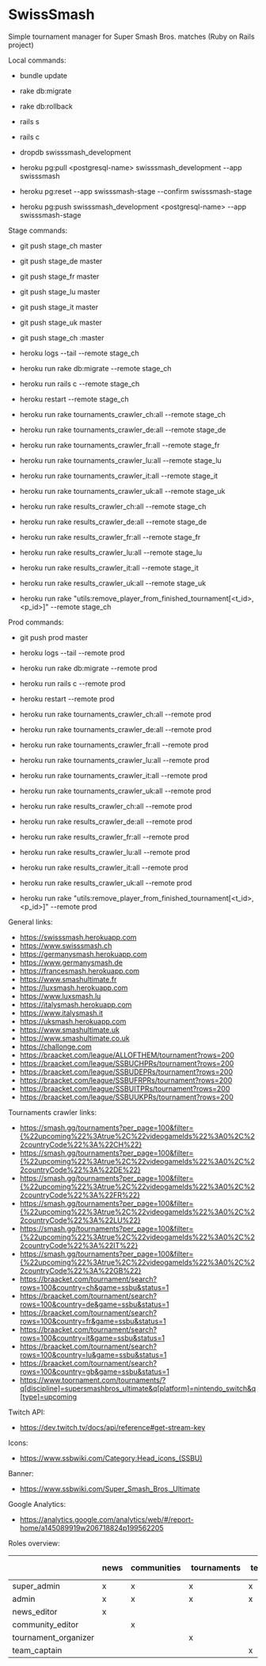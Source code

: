 # SwissSmash
Simple tournament manager for Super Smash Bros. matches (Ruby on Rails project)

Local commands:
- bundle update
- rake db:migrate
- rake db:rollback
- rails s
- rails c

- dropdb swisssmash_development
- heroku pg:pull \<postgresql-name\> swisssmash_development --app swisssmash

- heroku pg:reset --app swisssmash-stage --confirm swisssmash-stage
- heroku pg:push swisssmash_development \<postgresql-name\> --app swisssmash-stage

Stage commands:
- git push stage_ch master
- git push stage_de master
- git push stage_fr master
- git push stage_lu master
- git push stage_it master
- git push stage_uk master
- git push stage_ch <branch>:master
- heroku logs --tail --remote stage_ch
- heroku run rake db:migrate --remote stage_ch
- heroku run rails c --remote stage_ch
- heroku restart --remote stage_ch

- heroku run rake tournaments_crawler_ch:all --remote stage_ch
- heroku run rake tournaments_crawler_de:all --remote stage_de
- heroku run rake tournaments_crawler_fr:all --remote stage_fr
- heroku run rake tournaments_crawler_lu:all --remote stage_lu
- heroku run rake tournaments_crawler_it:all --remote stage_it
- heroku run rake tournaments_crawler_uk:all --remote stage_uk
- heroku run rake results_crawler_ch:all --remote stage_ch
- heroku run rake results_crawler_de:all --remote stage_de
- heroku run rake results_crawler_fr:all --remote stage_fr
- heroku run rake results_crawler_lu:all --remote stage_lu
- heroku run rake results_crawler_it:all --remote stage_it
- heroku run rake results_crawler_uk:all --remote stage_uk
- heroku run rake "utils:remove_player_from_finished_tournament[<t_id>,<p_id>]" --remote stage_ch

Prod commands:
- git push prod master
- heroku logs --tail --remote prod
- heroku run rake db:migrate --remote prod
- heroku run rails c --remote prod
- heroku restart --remote prod

- heroku run rake tournaments_crawler_ch:all --remote prod
- heroku run rake tournaments_crawler_de:all --remote prod
- heroku run rake tournaments_crawler_fr:all --remote prod
- heroku run rake tournaments_crawler_lu:all --remote prod
- heroku run rake tournaments_crawler_it:all --remote prod
- heroku run rake tournaments_crawler_uk:all --remote prod
- heroku run rake results_crawler_ch:all --remote prod
- heroku run rake results_crawler_de:all --remote prod
- heroku run rake results_crawler_fr:all --remote prod
- heroku run rake results_crawler_lu:all --remote prod
- heroku run rake results_crawler_it:all --remote prod
- heroku run rake results_crawler_uk:all --remote prod
- heroku run rake "utils:remove_player_from_finished_tournament[<t_id>,<p_id>]" --remote prod

General links:
- https://swisssmash.herokuapp.com
- https://www.swisssmash.ch
- https://germanysmash.herokuapp.com
- https://www.germanysmash.de
- https://francesmash.herokuapp.com
- https://www.smashultimate.fr
- https://luxsmash.herokuapp.com
- https://www.luxsmash.lu
- https://italysmash.herokuapp.com
- https://www.italysmash.it
- https://uksmash.herokuapp.com
- https://www.smashultimate.uk
- https://www.smashultimate.co.uk
- https://challonge.com
- https://braacket.com/league/ALLOFTHEM/tournament?rows=200
- https://braacket.com/league/SSBUCHPRs/tournament?rows=200
- https://braacket.com/league/SSBUDEPRs/tournament?rows=200
- https://braacket.com/league/SSBUFRPRs/tournament?rows=200
- https://braacket.com/league/SSBUITPRs/tournament?rows=200
- https://braacket.com/league/SSBUUKPRs/tournament?rows=200

Tournaments crawler links:
- https://smash.gg/tournaments?per_page=100&filter={%22upcoming%22%3Atrue%2C%22videogameIds%22%3A0%2C%22countryCode%22%3A%22CH%22}
- https://smash.gg/tournaments?per_page=100&filter={%22upcoming%22%3Atrue%2C%22videogameIds%22%3A0%2C%22countryCode%22%3A%22DE%22}
- https://smash.gg/tournaments?per_page=100&filter={%22upcoming%22%3Atrue%2C%22videogameIds%22%3A0%2C%22countryCode%22%3A%22FR%22}
- https://smash.gg/tournaments?per_page=100&filter={%22upcoming%22%3Atrue%2C%22videogameIds%22%3A0%2C%22countryCode%22%3A%22LU%22}
- https://smash.gg/tournaments?per_page=100&filter={%22upcoming%22%3Atrue%2C%22videogameIds%22%3A0%2C%22countryCode%22%3A%22IT%22}
- https://smash.gg/tournaments?per_page=100&filter={%22upcoming%22%3Atrue%2C%22videogameIds%22%3A0%2C%22countryCode%22%3A%22GB%22}
- https://braacket.com/tournament/search?rows=100&country=ch&game=ssbu&status=1
- https://braacket.com/tournament/search?rows=100&country=de&game=ssbu&status=1
- https://braacket.com/tournament/search?rows=100&country=fr&game=ssbu&status=1
- https://braacket.com/tournament/search?rows=100&country=it&game=ssbu&status=1
- https://braacket.com/tournament/search?rows=100&country=lu&game=ssbu&status=1
- https://braacket.com/tournament/search?rows=100&country=gb&game=ssbu&status=1
- https://www.toornament.com/tournaments/?q[discipline]=supersmashbros_ultimate&q[platform]=nintendo_switch&q[type]=upcoming

Twitch API:
- https://dev.twitch.tv/docs/api/reference#get-stream-key

Icons:
- https://www.ssbwiki.com/Category:Head_icons_(SSBU)

Banner:
- https://www.ssbwiki.com/Super_Smash_Bros._Ultimate

Google Analytics:
- https://analytics.google.com/analytics/web/#/report-home/a145089919w206718824p199562205

Roles overview:

|                       | news | communities | tournaments | teams | players | users | feedback | inactive tournaments | alts |
|-----------------------|------|-------------|-------------|-------|---------|-------|----------|----------------------|------|
| super_admin           | x    | x           | x           | x     | x       | x     | x        | x                    | x    |
| admin                 | x    | x           | x           | x     | x       |       |          |                      |      |
| news_editor           | x    |             |             |       |         |       |          |                      |      |
| community_editor      |      | x           |             |       |         |       |          |                      |      |
| tournament_organizer  |      |             | x           |       |         |       |          |                      |      |
| team_captain          |      |             |             | x     |         |       |          |                      |      |
